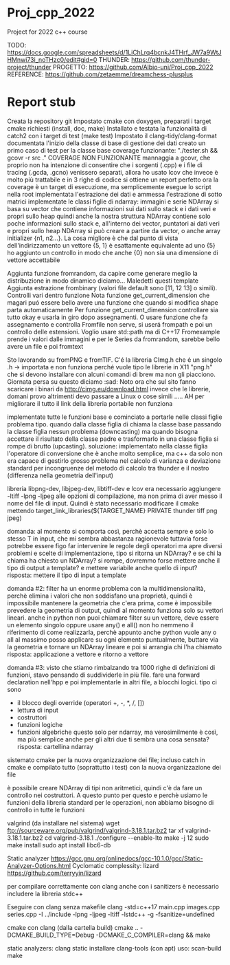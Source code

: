 # Proj_cpp_2022
Project for 2022 c++ course 

TODO:
https://docs.google.com/spreadsheets/d/1LiChLrq4bcnkJ4THrf_JW7a9WtJHMnwi73i_noTHzc0/edit#gid=0
THUNDER:
https://github.com/thunder-project/thunder
PROGETTO:
https://github.com/Albio-uni/Proj_cpp_2022
REFERENCE:
https://github.com/zetaemme/dreamchess-plusplus

# Report stub
Creata la repository git 
Impostato cmake con doxygen, preparati i target cmake richiesti (install, doc, make) 
Installato e testata la funzionalità di catch2 con i target di test (make test)
Impostato il clang-tidy/clang-format
documentata l'inizio della classe di base di gestione dei dati
creato un primo caso di test per la classe base
coverage funzionante: "./tester.sh && gcovr -r src ."
COVERAGE NON FUNZIONANTE mannaggia a gcovr, che proprio non ha intenzione di consentire che i sorgenti (.cpp) e i file di tracing (.gcda, .gcno) venissero separati, allora ho usato lcov che invece è molto più trattabile e in 3 righe di codice si ottiene un report perfetto 
ora la coverage è un target di esecuzione, ma semplicemente esegue lo script nella root
implementata l'estrazione dei dati e ammessa l'estrazione di sotto matrici
implementate le classi figlie di ndarray: immagini e serie
NDArray si basa su vector che contiene informazioni sui dati sullo stack e i dati veri e propri sullo heap quindi anche la nostra struttura NDArray contiene solo poche informazioni sullo stack e, all'interno dei vector, puntatori ai dati veri e propri sullo heap
NDArray si può creare a partire da vector, o anche array initializer {n1, n2...}. La cosa migliore è che dal punto di vista dell'indirizzamento un vettore {5, 1} è esattamente equivalente ad uno {5}
ho aggiunto un controllo in modo che anche {0} non sia una dimensione di vettore accettabile

Aggiunta funzione fromrandom, da capire come generare meglio la distribuzione in modo dinamico diciamo... Maledetti questi template
Aggiunta estrazione frombinary (valori file default sono [11, 12 13] o simili). Controlli vari dentro funzione
Nota funzione get_current_dimension che magari puó essere bello avere una funzione che quando si modifica shape parta automaticamente
Per funzione get_current_dimension controllare sia tutto okay e usarla in giro dopo assegnamenti. O usare funzione che fa assegnamento e controlla
Fromfile non serve, si userá frompath e poi un controllo delle estensioni. Voglio usare std::path ma di C++17
Fromexample prende i valori dalle immagini e per le Series da fromrandom, sarebbe bello avere un file e poi fromtext

Sto lavorando su fromPNG e fromTIF. C'é la libreria CImg.h che é un singolo .h -> importata e non funziona perché vuole tipo le librerie in X11
"png.h" che si devono installare con alcuni comandi di brew ma non gli piacciono. Giornata persa su questo diciamo :sad:
Noto ora che sul sito fanno scaricare i binari da http://cimg.eu/download.html invece che le librerie, domani provo altrimenti devo passare a Linux
o cose simili ..... AH per migliorare il tutto il link della libreria portabile non funziona

implementate tutte le funzioni base e cominciato a portarle nelle classi figlie
problema tipo. quando dalla classe figlia di chiama la classe base passando la classe figlia nessun problema (downcasting) ma quando bisogna accettare il risultato della classe padre e trasformarlo in una classe figlia si rompe di brutto (upcasting). soluzione: implementato nella classe figlia l'operatore di conversione che è anche molto semplice, ma c++ da solo non era capace di gestirlo
grosso problema nel calcolo di varianza e deviazione standard per incongruenze del metodo di calcolo tra thunder e il nostro (differenza nella geometria dell'input)

libreria libpng-dev, libjpeg-dev, libtiff-dev e lcov
era necessario aggiungere -ltiff -lpng -ljpeg alle opzioni di compilazione, ma non prima di aver messo il nome del file di input. Quindi è stato necessario modificare il cmake mettendo target_link_libraries(${TARGET_NAME} PRIVATE thunder tiff png jpeg)

domanda:
al momento si comporta così, perchè accetta sempre e solo lo stesso T in input, che mi sembra abbastanza ragionevole
tuttavia forse potrebbe essere figo far intervenire le regole degli operatori
ma apre diversi problemi e scelte di implementazione, tipo si ritorna un NDArray<double>? e se chi la chiama ha chiesto un NDArray<int>? si rompe, dovremmo forse mettere anche il tipo di output a template? e mettere variabile anche quello di input?
risposta: mettere il tipo di input a template

domanda #2:
filter ha un enorme problema con la multidimensionalità, perchè elimina i valori che non soddisfano una proprietà, quindi è impossibile mantenere la geometria che c'era prima, come è impossibile prevedere la geometria di output, quindi al momento funziona solo su vettori lineari. anche in python non puoi chiamare filter su un vettore, deve essere un elemento singolo oppure usare any() e all()
non ho nemmeno il riferimento di come realizzarla, perchè appunto anche python vuole any o all
al massimo posso applicare su ogni elemento puntualmente, buttare via la geometria e tornare un NDArray lineare e poi si arrangia chi l'ha chiamato
risposta: applicazione a vettore e ritorno a vettore

domanda #3:
visto che stiamo rimbalzando tra 1000 righe di definizioni di funzioni, stavo pensando di suddividerle in più file. 
fare una forward declaration nell'hpp e poi implementarle in altri file, a blocchi logici.
tipo ci sono 
 - il blocco degli override (operatori +, -, *, /, [])
 - lettura di input
 - costruttori
 - funzioni logiche
 - funzioni algebriche
questo solo per ndarray, ma verosimilmente è così, ma più semplice anche per gli altri due
ti sembra una cosa sensata?
risposta: cartellina ndarray

sistemato cmake per la nuova organizzazione dei file; incluso catch in cmake e compilato tutto (soprattutto i test) con la nuova organizzazione dei file

è possibile creare NDArray di tipi non aritmetici, quindi c'è da fare un controllo nei costruttori. A questo punto per questo e perchè usiamo le funzioni della libreria standard per le operazioni, non abbiamo bisogno di controllo in tutte le funzioni

valgrind (da installare nel sistema)
wget ftp://sourceware.org/pub/valgrind/valgrind-3.18.1.tar.bz2
tar xf valgrind-3.18.1.tar.bz2
cd valgrind-3.18.1
./configure --enable-lto
make -j 12
sudo make install
sudo apt install libc6-db


Static analyzer
https://gcc.gnu.org/onlinedocs/gcc-10.1.0/gcc/Static-Analyzer-Options.html
Cyclomatic complessity: lizard
https://github.com/terryyin/lizard

per compilare correttamente con clang anche con i sanitizers è necessario includere la libreria stdc++

Eseguire con clang senza makefile
clang -std=c++17 main.cpp images.cpp series.cpp -I ../include -lpng -ljpeg -ltiff -lstdc++ -g -fsanitize=undefined

cmake con clang (dalla cartella build)
cmake .. -DCMAKE_BUILD_TYPE=Debug -DCMAKE_C_COMPILER=clang && make

static analyzers: clang static
installare clang-tools (con apt)
uso: scan-build make